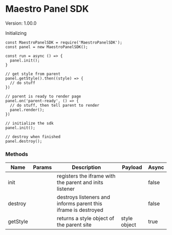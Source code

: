 # Maestro Panel SDK
Version: 1.00.0

Initializing

```ecmascript 6
const MaestroPanelSDK = require('MaestroPanelSDK');
const panel = new MaestroPanelSDK();

const run = async () => {
  panel.init();
}

// get style from parent
panel.getStyle().then((style) => {
  // do stuff
})

// parent is ready to render page
panel.on('parent-ready', () => {
  // do stuff, then tell parent to render
  panel.render();
})

// initialize the sdk
panel.init();

// destroy when finished
panel.destroy();

```

### Methods
Name | Params | Description | Payload | Async
--- | --- | --- | --- | ---
init | | registers the iframe with the parent and inits listener | | false 
destroy | | destroys listeners and informs parent this iframe is destroyed | | false 
getStyle | | returns a style object of the parent site | style object | true

